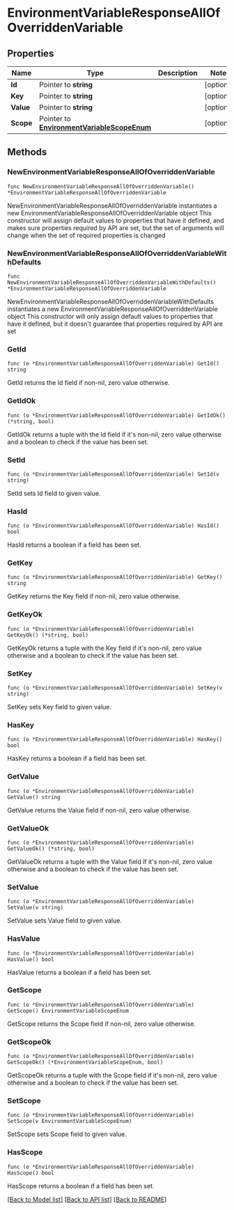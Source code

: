 # EnvironmentVariableResponseAllOfOverriddenVariable

## Properties

Name | Type | Description | Notes
------------ | ------------- | ------------- | -------------
**Id** | Pointer to **string** |  | [optional] 
**Key** | Pointer to **string** |  | [optional] 
**Value** | Pointer to **string** |  | [optional] 
**Scope** | Pointer to [**EnvironmentVariableScopeEnum**](EnvironmentVariableScopeEnum.md) |  | [optional] 

## Methods

### NewEnvironmentVariableResponseAllOfOverriddenVariable

`func NewEnvironmentVariableResponseAllOfOverriddenVariable() *EnvironmentVariableResponseAllOfOverriddenVariable`

NewEnvironmentVariableResponseAllOfOverriddenVariable instantiates a new EnvironmentVariableResponseAllOfOverriddenVariable object
This constructor will assign default values to properties that have it defined,
and makes sure properties required by API are set, but the set of arguments
will change when the set of required properties is changed

### NewEnvironmentVariableResponseAllOfOverriddenVariableWithDefaults

`func NewEnvironmentVariableResponseAllOfOverriddenVariableWithDefaults() *EnvironmentVariableResponseAllOfOverriddenVariable`

NewEnvironmentVariableResponseAllOfOverriddenVariableWithDefaults instantiates a new EnvironmentVariableResponseAllOfOverriddenVariable object
This constructor will only assign default values to properties that have it defined,
but it doesn't guarantee that properties required by API are set

### GetId

`func (o *EnvironmentVariableResponseAllOfOverriddenVariable) GetId() string`

GetId returns the Id field if non-nil, zero value otherwise.

### GetIdOk

`func (o *EnvironmentVariableResponseAllOfOverriddenVariable) GetIdOk() (*string, bool)`

GetIdOk returns a tuple with the Id field if it's non-nil, zero value otherwise
and a boolean to check if the value has been set.

### SetId

`func (o *EnvironmentVariableResponseAllOfOverriddenVariable) SetId(v string)`

SetId sets Id field to given value.

### HasId

`func (o *EnvironmentVariableResponseAllOfOverriddenVariable) HasId() bool`

HasId returns a boolean if a field has been set.

### GetKey

`func (o *EnvironmentVariableResponseAllOfOverriddenVariable) GetKey() string`

GetKey returns the Key field if non-nil, zero value otherwise.

### GetKeyOk

`func (o *EnvironmentVariableResponseAllOfOverriddenVariable) GetKeyOk() (*string, bool)`

GetKeyOk returns a tuple with the Key field if it's non-nil, zero value otherwise
and a boolean to check if the value has been set.

### SetKey

`func (o *EnvironmentVariableResponseAllOfOverriddenVariable) SetKey(v string)`

SetKey sets Key field to given value.

### HasKey

`func (o *EnvironmentVariableResponseAllOfOverriddenVariable) HasKey() bool`

HasKey returns a boolean if a field has been set.

### GetValue

`func (o *EnvironmentVariableResponseAllOfOverriddenVariable) GetValue() string`

GetValue returns the Value field if non-nil, zero value otherwise.

### GetValueOk

`func (o *EnvironmentVariableResponseAllOfOverriddenVariable) GetValueOk() (*string, bool)`

GetValueOk returns a tuple with the Value field if it's non-nil, zero value otherwise
and a boolean to check if the value has been set.

### SetValue

`func (o *EnvironmentVariableResponseAllOfOverriddenVariable) SetValue(v string)`

SetValue sets Value field to given value.

### HasValue

`func (o *EnvironmentVariableResponseAllOfOverriddenVariable) HasValue() bool`

HasValue returns a boolean if a field has been set.

### GetScope

`func (o *EnvironmentVariableResponseAllOfOverriddenVariable) GetScope() EnvironmentVariableScopeEnum`

GetScope returns the Scope field if non-nil, zero value otherwise.

### GetScopeOk

`func (o *EnvironmentVariableResponseAllOfOverriddenVariable) GetScopeOk() (*EnvironmentVariableScopeEnum, bool)`

GetScopeOk returns a tuple with the Scope field if it's non-nil, zero value otherwise
and a boolean to check if the value has been set.

### SetScope

`func (o *EnvironmentVariableResponseAllOfOverriddenVariable) SetScope(v EnvironmentVariableScopeEnum)`

SetScope sets Scope field to given value.

### HasScope

`func (o *EnvironmentVariableResponseAllOfOverriddenVariable) HasScope() bool`

HasScope returns a boolean if a field has been set.


[[Back to Model list]](../README.md#documentation-for-models) [[Back to API list]](../README.md#documentation-for-api-endpoints) [[Back to README]](../README.md)


